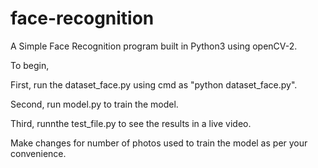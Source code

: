 # face-recognition

A Simple Face Recognition program built in Python3 using openCV-2.

To begin,

First, run the dataset_face.py using cmd as "python dataset_face.py".

Second, run model.py to train the model.

Third, runnthe test_file.py to see the results in a live video.

Make changes for number of photos used to train the model as per your convenience.
